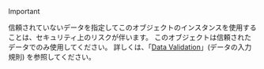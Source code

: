 > [!IMPORTANT]
> 信頼されていないデータを指定してこのオブジェクトのインスタンスを使用することは、セキュリティ上のリスクが伴います。 このオブジェクトは信頼されたデータでのみ使用してください。 詳しくは、「[Data Validation](https://www.owasp.org/index.php/Data_Validation)」(データの入力規則) を参照してください。
